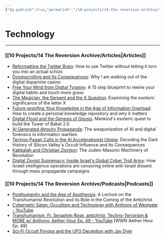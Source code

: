 ```yaml
---
{"dg-publish":true,"permalink":"/10-projects/14-the-reversion-archive/technology/"}
---
```



# Technology
---
### **[[10 Projects/14 The Reversion Archive/Articles\|Articles]]**
- [Reformatting the Twitter Brain](https://thereversion.co/p/reformatting-the-twitter-brain): How to use Twitter without letting it turn you into an actual schizo
- [Doomscrolling and Its Consequences](https://thereversion.co/p/doomscrolling-and-its-consequences): Why I am walking out of the digital dopamine casino
- [Free Your Mind from Digital Tyranny](https://thereversion.co/p/free-your-mind-from-digital-tyranny): A 15 step blueprint to rewire your digital habits and touch more grass
- [The Magician, the Serpent and the X Question](https://thereversion.co/p/the-magician-the-serpent-and-the): Examining the esoteric significance of the letter X
- [Future-proofing Your Knowledge in the Age of Information Overload](https://thereversion.co/p/future-proofing-your-knowledge-in): How to create a personal knowledge repository and why it matters
- [Digital Flood and the Genesis of Gnosis](https://thereversion.co/p/digital-flood-and-the-genesis-of): Mankind's esoteric quest to build the Tower of Babel 2.0
- [AI Generated Atrocity Propaganda](https://thereversion.co/p/ai-generated-atrocity-propaganda): The weaponization of AI and digital forensics in information warfare.
- [Techno-Pagan Cults in the AI Accelerationist Utopia](https://thereversion.co/p/techno-pagan-cults-in-the-ai-accelerationist): Decoding the Dark History of Silicon Valley's Occult Influence and Its Consequences
- [Kabbalah and Christian Zionism](https://thereversion.co/p/kabbalah-and-christian-zionism): The Judeo-Masonic Machinery of Revolution
- [Digital Zionist Supremacy: Inside Israel's Global Cyber Troll Army](https://thereversion.co/p/digital-zionist-supremacy-inside): How Israeli intelligence operations are censoring online anti-Israel dissent through mass propaganda campaigns

### **[[10 Projects/14 The Reversion Archive/Podcasts\|Podcasts]]**
- [Posthumanity and the Age of Apotheosis](https://thereversion.co/p/posthumanity-and-the-age-of-apotheosis): A Lecture on the Transhumanist Revolution and its Role in the Coming of the Antichrist
- [Cybernetic Satan: Occultism and Technology with Anthony of Westgate - YouTube](https://www.youtube.com/live/gSARWEFXrx8)
- [Transhumanism, Fr. Seraphim Rose, antichrist, Techno-Terrorism & MORE w/ Anthony. Aether Hour Ep. 49 - YouTube](https://youtu.be/VdhvhNlk-YM?si=FppBysaw1c64gnrm) [WWN Aether Hour Ep. 49]
- [Sci-Fi Occult Psyops and the UFO Deception with Jay Dyer](https://thereversion.co/p/sci-fi-occult-psyops-and-the-ufo)